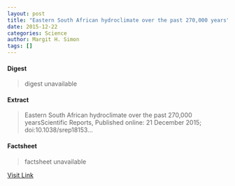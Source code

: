 ```yaml
---
layout: post
title: "Eastern South African hydroclimate over the past 270,000 years"
date: 2015-12-22
categories: Science
author: Margit H. Simon
tags: []
---
```



#### Digest
>digest unavailable

#### Extract
>Eastern South African hydroclimate over the past 270,000 yearsScientific Reports, Published online: 21 December 2015; doi:10.1038/srep18153...

#### Factsheet
>factsheet unavailable

[Visit Link](http://www.nature.com/articles/srep18153)


